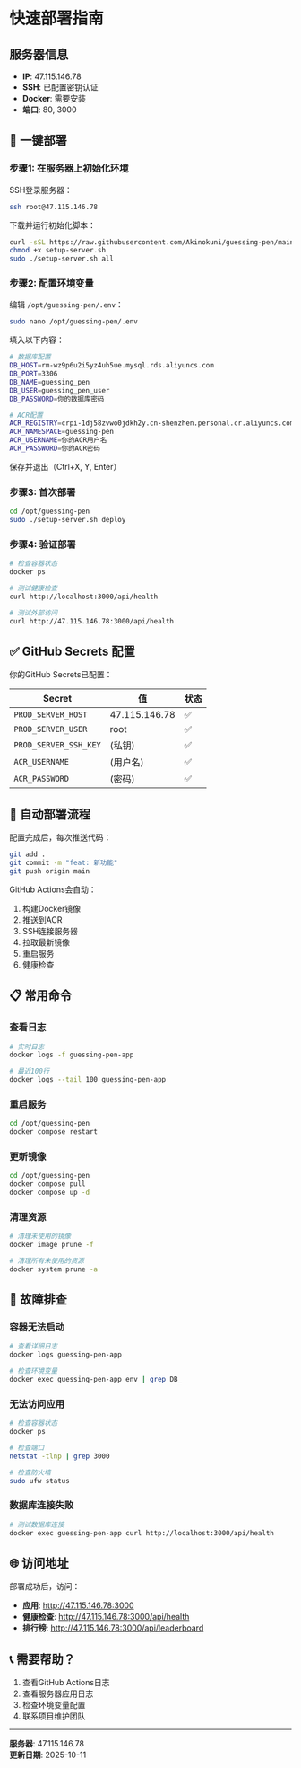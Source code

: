 # 快速部署指南

## 服务器信息

- **IP**: 47.115.146.78
- **SSH**: 已配置密钥认证
- **Docker**: 需要安装
- **端口**: 80, 3000

## 🚀 一键部署

### 步骤1: 在服务器上初始化环境

SSH登录服务器：

```bash
ssh root@47.115.146.78
```

下载并运行初始化脚本：

```bash
curl -sSL https://raw.githubusercontent.com/Akinokuni/guessing-pen/main/scripts/deployment/setup-server.sh -o setup-server.sh
chmod +x setup-server.sh
sudo ./setup-server.sh all
```

### 步骤2: 配置环境变量

编辑 `/opt/guessing-pen/.env`：

```bash
sudo nano /opt/guessing-pen/.env
```

填入以下内容：

```bash
# 数据库配置
DB_HOST=rm-wz9p6u2i5yz4uh5ue.mysql.rds.aliyuncs.com
DB_PORT=3306
DB_NAME=guessing_pen
DB_USER=guessing_pen_user
DB_PASSWORD=你的数据库密码

# ACR配置
ACR_REGISTRY=crpi-1dj58zvwo0jdkh2y.cn-shenzhen.personal.cr.aliyuncs.com
ACR_NAMESPACE=guessing-pen
ACR_USERNAME=你的ACR用户名
ACR_PASSWORD=你的ACR密码
```

保存并退出（Ctrl+X, Y, Enter）

### 步骤3: 首次部署

```bash
cd /opt/guessing-pen
sudo ./setup-server.sh deploy
```

### 步骤4: 验证部署

```bash
# 检查容器状态
docker ps

# 测试健康检查
curl http://localhost:3000/api/health

# 测试外部访问
curl http://47.115.146.78:3000/api/health
```

## ✅ GitHub Secrets 配置

你的GitHub Secrets已配置：

| Secret | 值 | 状态 |
|--------|-----|------|
| `PROD_SERVER_HOST` | 47.115.146.78 | ✅ |
| `PROD_SERVER_USER` | root | ✅ |
| `PROD_SERVER_SSH_KEY` | (私钥) | ✅ |
| `ACR_USERNAME` | (用户名) | ✅ |
| `ACR_PASSWORD` | (密码) | ✅ |

## 🔄 自动部署流程

配置完成后，每次推送代码：

```bash
git add .
git commit -m "feat: 新功能"
git push origin main
```

GitHub Actions会自动：
1. 构建Docker镜像
2. 推送到ACR
3. SSH连接服务器
4. 拉取最新镜像
5. 重启服务
6. 健康检查

## 📋 常用命令

### 查看日志

```bash
# 实时日志
docker logs -f guessing-pen-app

# 最近100行
docker logs --tail 100 guessing-pen-app
```

### 重启服务

```bash
cd /opt/guessing-pen
docker compose restart
```

### 更新镜像

```bash
cd /opt/guessing-pen
docker compose pull
docker compose up -d
```

### 清理资源

```bash
# 清理未使用的镜像
docker image prune -f

# 清理所有未使用的资源
docker system prune -a
```

## 🔧 故障排查

### 容器无法启动

```bash
# 查看详细日志
docker logs guessing-pen-app

# 检查环境变量
docker exec guessing-pen-app env | grep DB_
```

### 无法访问应用

```bash
# 检查容器状态
docker ps

# 检查端口
netstat -tlnp | grep 3000

# 检查防火墙
sudo ufw status
```

### 数据库连接失败

```bash
# 测试数据库连接
docker exec guessing-pen-app curl http://localhost:3000/api/health
```

## 🌐 访问地址

部署成功后，访问：

- **应用**: http://47.115.146.78:3000
- **健康检查**: http://47.115.146.78:3000/api/health
- **排行榜**: http://47.115.146.78:3000/api/leaderboard

## 📞 需要帮助？

1. 查看GitHub Actions日志
2. 查看服务器应用日志
3. 检查环境变量配置
4. 联系项目维护团队

---

**服务器**: 47.115.146.78  
**更新日期**: 2025-10-11
